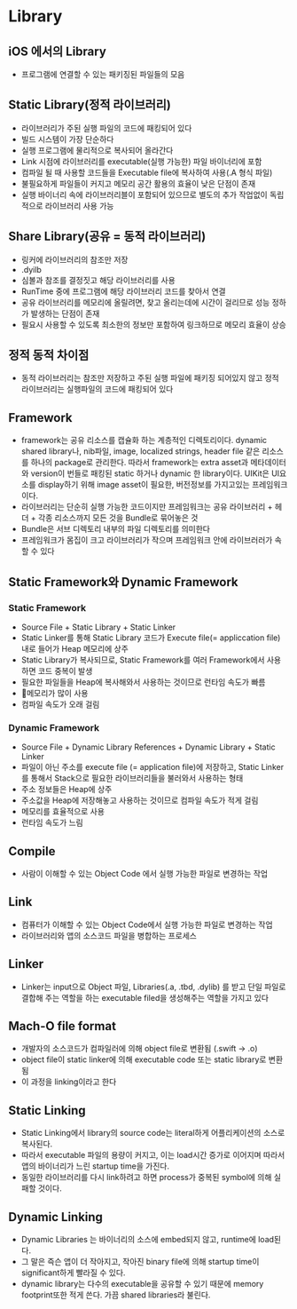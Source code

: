 # Library

## iOS 에서의 Library
- 프로그램에 연결할 수 있는 패키징된 파일들의 모음

## Static Library(정적 라이브러리)
- 라이브러리가 주된 실행 파일의 코드에 패킹되어 있다
- 빌드 시스템이 가장 단순하다
- 실행 프로그램에 물리적으로 복사되어 올라간다
- Link 시점에 라이브러리를 executable(실행 가능한) 파일 바이너리에 포함
- 컴파일 될 때 사용할 코드들을 Executable file에 복사하여 사용(.A 형식 파일)
- 불필요하게 파일들이 커지고 메모리 공간 활용의 효율이 낮은 단점이 존재
- 실행 바이너리 속에 라이브러리블이 포함되어 있으므로 별도의 추가 작업없이 독립적으로 라이브러리 사용 가능

## Share Library(공유 = 동적 라이브러리)
- 링커에 라이브러리의 참조만 저장
-  .dyilb
- 심볼과 참조를 결정짓고 해당 라이브러리를 사용
- RunTime 중에 프로그램에 해당 라이브러리 코드를 찾아서 연결
- 공유 라이브러리를 메모리에 올릴려면, 찾고 올리는데에 시간이 걸리므로 성능 정하가 발생하는 단점이 존재
- 필요시 사용할 수 있도록 최소한의 정보만 포함하여 링크하므로 메모리 효율이 상승

## 정적 동적 차이점
- 동적 라이브러리는 참조만 저장하고 주된 실행 파일에 패키징 되어있지 않고 정적 라이브러리는 실행파일의 코드에 패킹되어 있다

## Framework
- framework는 공유 리소스를 캡슐화 하는 계층적인 디렉토리이다. dynamic shared library나, nib파일, image, localized strings, header file 같은 리소스를 하나의 package로 관리한다. 따라서 framework는 extra asset과 메타데이터와 version이 번들로 패킹된 static 하거나 dynamic 한 library이다. UIKit은 UI요소를 display하기 위해 image asset이 필요한, 버전정보를 가지고있는 프레임워크이다.
- 라이브러리는 단순히 실행 가능한 코드이지만 프레임워크는 공유 라이브러리 + 헤더 + 각종 리소스까지 모든 것을 Bundle로 묶어놓은 것
- Bundle은 서브 디렉토리 내부의 파일 디렉토리를 의미한다
- 프레임워크가 몸집이 크고 라이브러리가 작으며 프레임워크 안에 라이브러러가 속할 수 있다

## Static Framework와 Dynamic Framework 

### Static Framework 
- Source File + Static Library + Static Linker
- Static Linker를 통해 Static Library 코드가 Execute file(= appliccation file) 내로 들어가 Heap 메모리에 상주
- Static Library가 복사되므로, Static Framework를 여러 Framework에서 사용하면 코드 중복이 발생
- 필요한 파일들을 Heap에 복사해와서 사용하는 것이므로 런타임 속도가 빠름
- 메모리가 많이 사용
- 컴파일 속도가 오래 걸림

### Dynamic Framework

- Source File + Dynamic Library References + Dynamic Library + Static Linker
- 파일이 아닌 주소를 execute file (= application file)에 저장하고, Static Linker를 통해서 Stack으로 필요한 라이브러리들을 불러와서 사용하는 형태
- 주소 정보들은 Heap에 상주
- 주소값을 Heap에 저장해놓고 사용하는 것이므로 컴파일 속도가 적게 걸림
- 메모리를 효율적으로 사용
- 런타임 속도가 느림

## Compile
- 사람이 이해할 수 있는 Object Code 에서 실행 가능한 파일로 변경하는 작업

## Link
- 컴퓨터가 이해할 수 있는 Object Code에서 실행 가능한 파일로 변경하는 작업
- 라이브러리와 앱의 소스코드 파일을 병합하는 프로세스

## Linker
- Linker는 input으로 Object 파일, Libraries(.a, .tbd, .dylib) 를 받고 단일 파일로 결합해 주는 역할을 하는 executable filed을 생성해주는 역할을 가지고 있다

## Mach-O file format
- 개발자의 소스코드가 컴파일러에 의해 object file로 변환됨 (.swift -> .o)
- object file이 static linker에 의해 executable code 또는 static library로 변환됨
- 이 과정을 linking이라고 한다

## Static Linking
- Static Linking에서 library의 source code는 literal하게 어플리케이션의 소스로 복사된다.
- 따라서 executable 파일의 용량이 커지고, 이는 load시간 증가로 이어지며 따라서 앱의 바이너리가 느린 startup time을 가진다.
- 동일한 라이브러리를 다시 link하려고 하면 process가 중복된 symbol에 의해 실패할 것이다.

## Dynamic Linking
- Dynamic Libraries 는 바이너리의 소스에 embed되지 않고, runtime에 load된다.
- 그 말은 즉슨 앱이 더 작아지고, 작아진 binary file에 의해 startup time이 significant하게 빨라질 수 있다.
- dynamic library는 다수의 executable을 공유할 수 있기 때문에 memory footprint또한 적게 쓴다. 가끔 shared libraries라 불린다.
